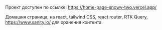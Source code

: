 Проект доступен по ссылке: https://home-page-snowy-two.vercel.app/

Домашня страница, на react, tailwind CSS, react router, RTK Query, https://www.sanity.io/ для хранения контента.
